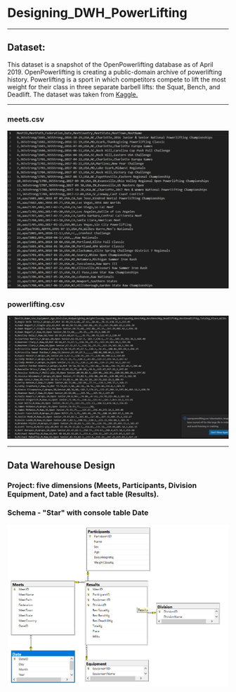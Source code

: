 # Designing_DWH_PowerLifting
**********************************************
## Dataset:
This dataset is a snapshot of the OpenPowerlifting database as of April 2019. OpenPowerlifting is creating a public-domain archive of powerlifting history. Powerlifting is a sport in which competitors compete to lift the most weight for their class in three separate barbell lifts: the Squat, Bench, and Deadlift. The dataset was taken from [Kaggle.](https://www.kaggle.com/datasets/open-powerlifting/powerlifting-database)
**********************************************
### meets.csv

![meets.csv dataset](/images/dataset1.png)

### powerlifting.csv

![powerlifting.csv dataset](/images/dataset2.png)
***

## Data Warehouse Design
### Project: five dimensions (Meets, Participants, Division Equipment, Date) and a fact table (Results). 
### Schema - "Star" with console table Date
![Schema](/images/design3.png)
